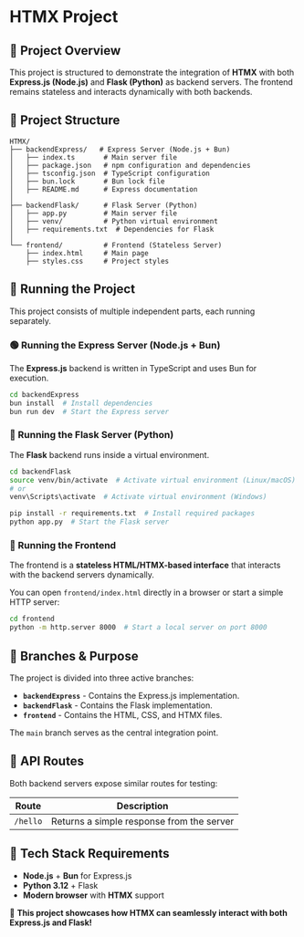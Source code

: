 # HTMX Project

## 📂 Project Overview
This project is structured to demonstrate the integration of **HTMX** with both **Express.js (Node.js)** and **Flask (Python)** as backend servers. The frontend remains stateless and interacts dynamically with both backends.

## 📁 Project Structure
```
HTMX/
├── backendExpress/   # Express Server (Node.js + Bun)
│   ├── index.ts       # Main server file
│   ├── package.json   # npm configuration and dependencies
│   ├── tsconfig.json  # TypeScript configuration
│   ├── bun.lock       # Bun lock file
│   ├── README.md      # Express documentation
│
├── backendFlask/      # Flask Server (Python)
│   ├── app.py         # Main server file
│   ├── venv/          # Python virtual environment
│   ├── requirements.txt  # Dependencies for Flask
│
└── frontend/          # Frontend (Stateless Server)
    ├── index.html     # Main page
    ├── styles.css     # Project styles
```

## 🚀 Running the Project
This project consists of multiple independent parts, each running separately.

### 🟢 Running the Express Server (Node.js + Bun)
The **Express.js** backend is written in TypeScript and uses Bun for execution.
```bash
cd backendExpress
bun install  # Install dependencies
bun run dev  # Start the Express server
```

### 🔵 Running the Flask Server (Python)
The **Flask** backend runs inside a virtual environment.
```bash
cd backendFlask
source venv/bin/activate  # Activate virtual environment (Linux/macOS)
# or
venv\Scripts\activate  # Activate virtual environment (Windows)

pip install -r requirements.txt  # Install required packages
python app.py  # Start the Flask server
```

### 🎨 Running the Frontend
The frontend is a **stateless HTML/HTMX-based interface** that interacts with the backend servers dynamically.

You can open `frontend/index.html` directly in a browser or start a simple HTTP server:
```bash
cd frontend
python -m http.server 8000  # Start a local server on port 8000
```

## 🔀 Branches & Purpose
The project is divided into three active branches:
- **`backendExpress`** - Contains the Express.js implementation.
- **`backendFlask`** - Contains the Flask implementation.
- **`frontend`** - Contains the HTML, CSS, and HTMX files.

The `main` branch serves as the central integration point.

## 🔗 API Routes
Both backend servers expose similar routes for testing:

| Route       | Description |
|-------------|------------|
| `/hello`    | Returns a simple response from the server |

## 📌 Tech Stack Requirements
- **Node.js** + **Bun** for Express.js
- **Python 3.12** + Flask
- **Modern browser** with **HTMX** support

🎉 **This project showcases how HTMX can seamlessly interact with both Express.js and Flask!**

